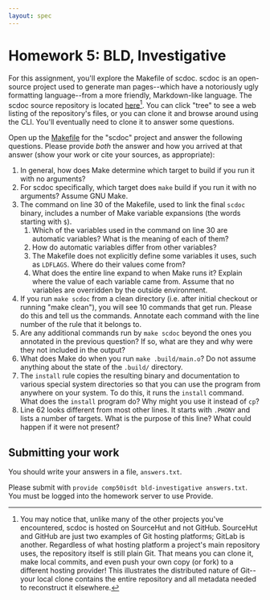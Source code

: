 ```yaml
---
layout: spec
---
```

# Homework 5: BLD, Investigative

For this assignment, you'll explore the Makefile of scdoc. scdoc is an
open-source project used to generate man pages--which have a notoriously ugly
formatting language--from a more friendly, Markdown-like language. The scdoc
source repository is located
[here](https://git.sr.ht/~sircmpwn/scdoc)[^different-forge]. You can click
"tree" to see a web listing of the repository's files, or you can clone it and
browse around using the CLI. You'll eventually need to clone it to answer some
questions.

[^different-forge]: You may notice that, unlike many of the other projects
    you've encountered, scdoc is hosted on SourceHut and not GitHub. SourceHut
    and GitHub are just two examples of Git hosting platforms; GitLab is
    another.  Regardless of what hosting platform a project's main repository
    uses, the repository itself is still plain Git. That means you can clone
    it, make local commits, and even push your own copy (or fork) to a
    different hosting provider! This illustrates the distributed nature of
    Git--your local clone contains the entire repository and all metadata
    needed to reconstruct it elsewhere.

Open up the
[Makefile](https://git.sr.ht/~sircmpwn/scdoc/tree/master/item/Makefile) for the
"scdoc" project and answer the following questions. Please provide *both* the
answer and how you arrived at that answer (show your work or cite your sources,
as appropriate):

1. In general, how does Make determine which target to build if you run it with
   no arguments?
1. For scdoc specifically, which target does `make` build if you run it with no
   arguments? Assume GNU Make.
1. The command on line 30 of the Makefile, used to link the final `scdoc`
   binary, includes a number of Make variable expansions (the words starting
   with `$`).
   1. Which of the variables used in the command on line 30 are automatic
      variables? What is the meaning of each of them?
   1. How do automatic variables differ from other variables? 
   1. The Makefile does not explicitly define some variables it uses, such as
      `LDFLAGS`. Where do their values come from?
   1. What does the entire line expand to when Make runs it? Explain where the
      value of each variable came from. Assume that no variables are overridden
      by the outside environment.
1. If you run `make scdoc` from a clean directory (i.e. after initial checkout
   or running "make clean"), you will see 10 commands that get run. Please do
   this and tell us the commands. Annotate each command with the line number of
   the rule that it belongs to.
1. Are any additional commands run by `make scdoc` beyond the ones you
   annotated in the previous question? If so, what are they and why were they
   not included in the output?
1. What does Make do when you run `make .build/main.o`? Do not assume anything
   about the state of the `.build/` directory.
1. The `install` rule copies the resulting binary and documentation to various
   special system directories so that you can use the program from anywhere on
   your system. To do this, it runs the `install` command. What does the
   `install` program do? Why might you use it instead of `cp`?
1. Line 62 looks different from most other lines. It starts with `.PHONY` and
   lists a number of targets. What is the purpose of this line? What could
   happen if it were not present?

## Submitting your work

You should write your answers in a file, `answers.txt`.

Please submit with `provide comp50isdt bld-investigative answers.txt`. You must
be logged into the homework server to use Provide.
